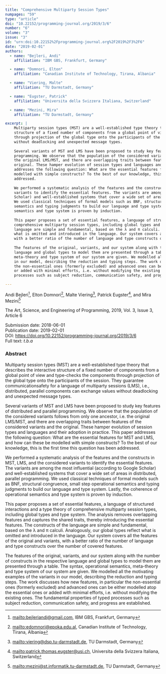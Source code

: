 ```yaml
---
title: "Comprehensive Multiparty Session Types"
numpages: "59"
type: "article"
doi: "10.22152/programming-journal.org/2019/3/6"
number: "6"
volume: "3"
issue: "3"
id: "urn:doi:10.22152%2Fprogramming-journal.org%2F2019%2F3%2F6"
date: "2019-02-01"
authors: 
  - name: "Bejleri, Andi"
    affiliation: "IBM GBS, Frankfurt, Germany"

  - name: "Domnori, Elton"
    affiliation: "Canadian Institute of Technology, Tirana, Albania"

  - name: "Viering, Malte"
    affiliation: "TU Darmstadt, Germany"

  - name: "Eugster, Patrick"
    affiliation: "Universita della Svizzera Italiana, Switzerland"

  - name: "Mezini, Mira"
    affiliation: "TU Darmstadt, Germany"

excerpt: |
    Multiparty session types (MST) are a well-established type theory that describes the interactive
    structure of a fixed number of components from a global point of view and type-checks the components
    through projection of the global type onto the participants of the session. They guarantee communicationsafety for a language of multiparty sessions (LMS), i.e., distributed, parallel components can exchange values
    without deadlocking and unexpected message types.
    
    Several variants of MST and LMS have been proposed to study key features of distributed and parallel
    programming. We observe that the population of the considered variants follows from only one ancestor, i.e.
    the original LMS/MST, and there are overlapping traits between features of the considered variants and the
    original. These hamper evolution of session types and languages and their adoption in practice. This paper
    addresses the following question: What are the essential features for MST and LMS, and how can these be
    modelled with simple constructs? To the best of our knowledge, this is the first time this question has been
    addressed.
    
    We performed a systematic analysis of the features and the constructs in MST, LMS, and the considered
    variants to identify the essential features. The variants are among the most influential (according to Google
    Scholar) and well-established systems that cover a wide set of areas in distributed, parallel programming.
    We used classical techniques of formal models such as BNF, structural congruence, small step operational
    semantics and typing judgments to build our language and type system. Lastly, the coherence of operational
    semantics and type system is proven by induction.
    
    This paper proposes a set of essential features, a language of structured interactions and a type theory of
    comprehensive multiparty session types, including global types and type system. The analysis removes overlapping features and captures the shared traits, thereby introducing the essential features. The constructs of the
    language are simple and fundamental, based on the λ and π calculi. Analogously, our global types reflect
    what is omitted and introduced in the language. Our system covers all the features of the original and variants,
    with a better ratio of the number of language and type constructs over the number of covered features.
    
    The features of the original, variants, and our system along with the number of constructs in the respective
    language and global types to model them are presented through a table. The syntax, operational semantics,
    meta-theory and type system of our system are given. We modelled all the motivating examples of the variants
    in our model, describing the reduction and typing steps. The work discusses how new features, in particular
    the non-essential ones (formerly excluded) and advanced ones can be either modelled atop the essential ones
    or added with minimal efforts, i.e. without modifying the existing ones. The fundamental properties of typed
    processes such as subject reduction, communication safety, and progress are established.

---
```

Andi Bejleri[^1], Elton Domnori[^2], Malte Viering[^3], Patrick Eugster[^4], and Mira Mezini[^5]

The Art, Science, and Engineering of Programming, 2019, Vol. 3, Issue 3, Article 6

Submission date: 2018-06-01  
Publication date: 2019-02-01  
DOI: <https://doi.org/10.22152/programming-journal.org/2019/3/6>  
Full text: *t.b.a*  


### Abstract
Multiparty session types (MST) are a well-established type theory that describes the interactive
structure of a fixed number of components from a global point of view and type-checks the components
through projection of the global type onto the participants of the session. They guarantee communicationsafety for a language of multiparty sessions (LMS), i.e., distributed, parallel components can exchange values
without deadlocking and unexpected message types.

Several variants of MST and LMS have been proposed to study key features of distributed and parallel
programming. We observe that the population of the considered variants follows from only one ancestor, i.e.
the original LMS/MST, and there are overlapping traits between features of the considered variants and the
original. These hamper evolution of session types and languages and their adoption in practice. This paper
addresses the following question: What are the essential features for MST and LMS, and how can these be
modelled with simple constructs? To the best of our knowledge, this is the first time this question has been
addressed.

We performed a systematic analysis of the features and the constructs in MST, LMS, and the considered
variants to identify the essential features. The variants are among the most influential (according to Google
Scholar) and well-established systems that cover a wide set of areas in distributed, parallel programming.
We used classical techniques of formal models such as BNF, structural congruence, small step operational
semantics and typing judgments to build our language and type system. Lastly, the coherence of operational
semantics and type system is proven by induction.

This paper proposes a set of essential features, a language of structured interactions and a type theory of
comprehensive multiparty session types, including global types and type system. The analysis removes overlapping features and captures the shared traits, thereby introducing the essential features. The constructs of the
language are simple and fundamental, based on the λ and π calculi. Analogously, our global types reflect
what is omitted and introduced in the language. Our system covers all the features of the original and variants,
with a better ratio of the number of language and type constructs over the number of covered features.

The features of the original, variants, and our system along with the number of constructs in the respective
language and global types to model them are presented through a table. The syntax, operational semantics,
meta-theory and type system of our system are given. We modelled all the motivating examples of the variants
in our model, describing the reduction and typing steps. The work discusses how new features, in particular
the non-essential ones (formerly excluded) and advanced ones can be either modelled atop the essential ones
or added with minimal efforts, i.e. without modifying the existing ones. The fundamental properties of typed
processes such as subject reduction, communication safety, and progress are established.


[^1]: <mailto:bejleriandi@gmail.com>, IBM GBS, Frankfurt, Germany
[^2]: <mailto:edomnori@epoka.edu.al>, Canadian Institute of Technology, Tirana, Albania
[^3]: <mailto:viering@dsp.tu-darmstadt.de>, TU Darmstadt, Germany
[^4]: <mailto:patrick.thomas.eugster@usi.ch>, Universita della Svizzera Italiana, Switzerland
[^5]: <mailto:mezini@st.informatik.tu-darmstadt.de>, TU Darmstadt, Germany
